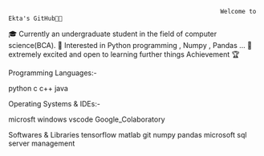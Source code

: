                                                                Welcome to Ekta's GitHub👨‍💻


🎓 Currently an undergraduate student in the field of computer science(BCA).
💬 Interested in Python programming , Numpy , Pandas ...
🧠 extremely excited and open to learning further things
                                                                      Achievement 🏆


Programming Languages:-

python
c
c++
java

Operating Systems & IDEs:-

microsft windows
vscode
Google_Colaboratory

Softwares & Libraries
tensorflow
matlab git
numpy
pandas
microsoft sql server management 
